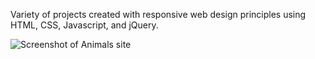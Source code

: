 Variety of projects created with responsive web design principles using HTML, CSS, Javascript, and jQuery.

![Screenshot of Animals site](https://raw.githubusercontent.com/sanajaved7/responsive_design/master/animal_website/animal_site.png?raw=true)
